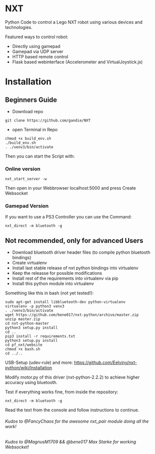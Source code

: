 # NXT

Python Code to control a Lego NXT robot using various devices and technologies.

Featured ways to control robot:
+ Directly using gamepad
+ Gamepad via UDP server
+ HTTP based remote control
+ Flask based webinterface (Accelerometer and VirtualJoystick.js)

# Installation

## Beginners Guide

+ Download repo

```
git clone https://github.com/gandie/NXT
```

+ open Terminal in Repo

```
chmod +x build_env.sh
./build_env.sh
. ./venv3/bin/activate
```

Then you can start the Script with:

### Online version

```
nxt_start_server -w
```

Then open in your Webbrowser localhost:5000 and press Create Websocket


### Gamepad Version

If you want to use a PS3 Controller you can use the Command:

```
nxt_direct -m bluetooth -g
```

## Not recommended, only for advanced Users

+ Download bluetooth driver header files (to compile python bluetooth bindings)
+ Create virtualenv
+ Install last stable release of nxt python bindings into virtualenv
+ Keep the releasse for possible modifications
+ Install rest of the requirements into virtualenv via pip
+ Install this python module into virtualenv

Something like this in bash (not yet tested!):
```
sudo apt-get install libbluetooth-dev python-virtualenv
virtualenv -p python3 venv3
. ./venv3/bin/activate
wget https://github.com/bene017/nxt-python/archive/master.zip
unzip master.zip
cd nxt-python-master
python3 setup.py install
cd ..
pip3 install -r requirements.txt
python3 setup.py install
cd pf_nxt/website
chmod +x bash.sh
cd ../..
```

USB-Setup (udev-rule) and more:
https://github.com/Eelviny/nxt-python/wiki/Installation

Modify motor.py of this driver (nxt-python-2.2.2) to achieve higher accuracy
using bluetooth.

Test if everything works fine, from inside the repository:
```
nxt_direct -m bluetooth -g
```

Read the text from the console and follow instructions to continue.

###### Kudos to @FancyChaos for the awesome nxt_pair module doing all the work!
###### Kudos to @MagnusM1709 && @bene017 Max Starke for working Websocket!
